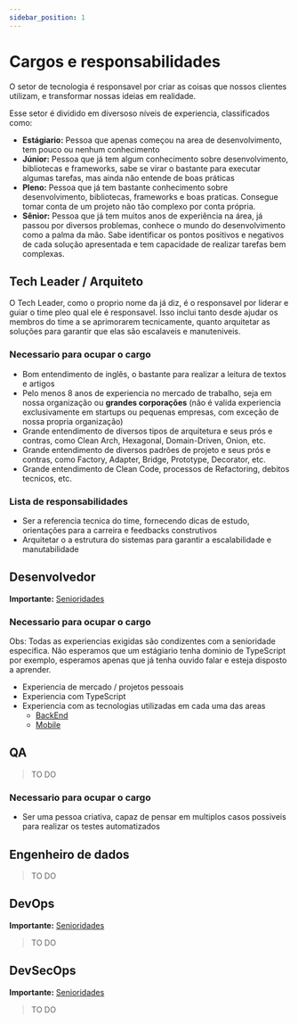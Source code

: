 ```yaml
---
sidebar_position: 1
---
```


# Cargos e responsabilidades

O setor de tecnologia é responsavel por criar as coisas que nossos clientes utilizam, e transformar nossas ideias em realidade.

Esse setor é dividido em diversoso níveis de experiencia, classificados como:

- **Estágiario:** Pessoa que apenas começou na area de desenvolvimento, tem pouco ou nenhum conhecimento
- **Júnior:** Pessoa que já tem algum conhecimento sobre desenvolvimento, bibliotecas e frameworks, sabe se virar o bastante para executar algumas tarefas, mas ainda não entende de boas práticas
- **Pleno:** Pessoa que já tem bastante conhecimento sobre desenvolvimento, bibliotecas, frameworks e boas praticas. Consegue tomar conta de um projeto não tão complexo por conta própria.
- **Sênior:** Pessoa que já tem muitos anos de experiência na área, já passou por diversos problemas, conhece o mundo do desenvolvimento como a palma da mão. Sabe identificar os pontos positivos e negativos de cada solução apresentada e tem capacidade de realizar tarefas bem complexas.

## Tech Leader / Arquiteto

O Tech Leader, como o proprio nome da já diz, é o responsavel por liderar e guiar o time pleo qual ele é responsavel. Isso inclui tanto desde ajudar os membros do time a se aprimorarem tecnicamente, quanto arquitetar as soluções para garantir que elas são escalaveis e manuteniveis.

### Necessario para ocupar o cargo

- Bom entendimento de inglês, o bastante para realizar a leitura de textos e artigos
- Pelo menos 8 anos de experiencia no mercado de trabalho, seja em nossa organização ou **grandes corporações** (não é valida experiencia exclusivamente em startups ou pequenas empresas, com exceção de nossa propria organização)
- Grande entendimento de diversos tipos de arquitetura e seus prós e contras, como Clean Arch, Hexagonal, Domain-Driven, Onion, etc.
- Grande entendimento de diversos padrões de projeto e seus prós e contras, como Factory, Adapter, Bridge, Prototype, Decorator, etc.
- Grande entendimento de Clean Code, processos de Refactoring, debitos tecnicos, etc.

### Lista de responsabilidades

- Ser a referencia tecnica do time, fornecendo dicas de estudo, orientações para a carreira e feedbacks construtivos
- Arquitetar o a estrutura do sistemas para garantir a escalabilidade e manutabilidade

## Desenvolvedor

**Importante:** [Senioridades](./responsabilities#cargos-e-responsabilidades)

### Necessario para ocupar o cargo

Obs: Todas as experiencias exigidas são condizentes com a senioridade especifica. Não esperamos que um estágiario tenha dominio de TypeScript por exemplo, esperamos apenas que já tenha ouvido falar e esteja disposto a aprender.

- Experiencia de mercado / projetos pessoais
- Experiencia com TypeScript
- Experiencia com as tecnologias utilizadas em cada uma das areas
  - [BackEnd](./backend/tech.md)
  - [Mobile](./mobile/tech.md)

## QA

> TO DO

### Necessario para ocupar o cargo

- Ser uma pessoa criativa, capaz de pensar em multiplos casos possiveis para realizar os testes automatizados

## Engenheiro de dados

> TO DO

## DevOps

**Importante:** [Senioridades](./responsabilities#cargos-e-responsabilidades)

> TO DO

## DevSecOps

**Importante:** [Senioridades](./responsabilities#cargos-e-responsabilidades)

> TO DO
